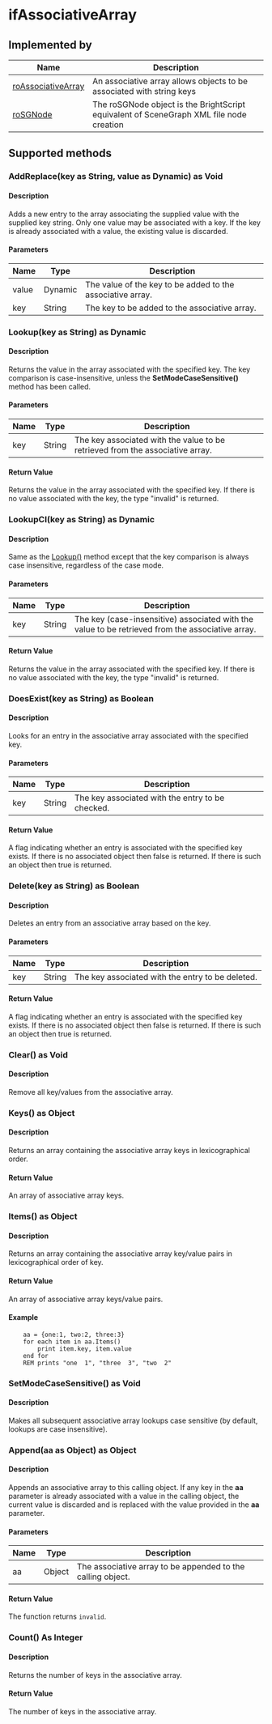 ifAssociativeArray
==================

Implemented by
--------------

| Name | Description |
| --- | --- |
| [roAssociativeArray](/docs/references/brightscript/components/roassociativearray.md "roAssociativeArray") | An associative array allows objects to be associated with string keys |
| [roSGNode](/docs/references/brightscript/components/rosgnode.md "roSGNode") | The roSGNode object is the BrightScript equivalent of SceneGraph XML file node creation |

Supported methods
-----------------

### AddReplace(key as String, value as Dynamic) as Void

#### Description

Adds a new entry to the array associating the supplied value with the supplied key string. Only one value may be associated with a key. If the key is already associated with a value, the existing value is discarded.

#### Parameters

| Name | Type | Description |
| --- | --- | --- |
| value | Dynamic | The value of the key to be added to the associative array. |
| key | String | The key to be added to the associative array. |

### Lookup(key as String) as Dynamic

#### Description

Returns the value in the array associated with the specified key. The key comparison is case-insensitive, unless the **SetModeCaseSensitive()** method has been called.

#### Parameters

| Name | Type | Description |
| --- | --- | --- |
| key | String | The key associated with the value to be retrieved from the associative array. |

#### Return Value

Returns the value in the array associated with the specified key. If there is no value associated with the key, the type "invalid" is returned.

### LookupCI(key as String) as Dynamic

#### Description

Same as the [Lookup()](#lookupkey-as-string-as-dynamic) method except that the key comparison is always case insensitive, regardless of the case mode.

#### Parameters

| Name | Type | Description |
| --- | --- | --- |
| key | String | The key (case-insensitive) associated with the value to be retrieved from the associative array. |

#### Return Value

Returns the value in the array associated with the specified key. If there is no value associated with the key, the type "invalid" is returned.

### DoesExist(key as String) as Boolean

#### Description

Looks for an entry in the associative array associated with the specified key.

#### Parameters

| Name | Type | Description |
| --- | --- | --- |
| key | String | The key associated with the entry to be checked. |

#### Return Value

A flag indicating whether an entry is associated with the specified key exists. If there is no associated object then false is returned. If there is such an object then true is returned.

### Delete(key as String) as Boolean

#### Description

Deletes an entry from an associative array based on the key.

#### Parameters

| Name | Type | Description |
| --- | --- | --- |
| key | String | The key associated with the entry to be deleted. |

#### Return Value

A flag indicating whether an entry is associated with the specified key exists. If there is no associated object then false is returned. If there is such an object then true is returned.

### Clear() as Void

#### Description

Remove all key/values from the associative array.

### Keys() as Object

#### Description

Returns an array containing the associative array keys in lexicographical order.

#### Return Value

An array of associative array keys.

### Items() as Object

#### Description

Returns an array containing the associative array key/value pairs in lexicographical order of key.

#### Return Value

An array of associative array keys/value pairs.

#### Example

        aa = {one:1, two:2, three:3}
        for each item in aa.Items()
            print item.key, item.value
        end for
        REM prints "one  1", "three  3", "two  2"
    

### SetModeCaseSensitive() as Void

#### Description

Makes all subsequent associative array lookups case sensitive (by default, lookups are case insensitive).

### Append(aa as Object) as Object

#### Description

Appends an associative array to this calling object. If any key in the **aa** parameter is already associated with a value in the calling object, the current value is discarded and is replaced with the value provided in the **aa** parameter.

#### Parameters

| Name | Type | Description |
| --- | --- | --- |
| aa  | Object | The associative array to be appended to the calling object. |

#### Return Value

The function returns `invalid`.

### Count() As Integer

#### Description

Returns the number of keys in the associative array.

#### Return Value

The number of keys in the associative array.